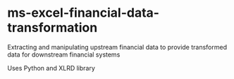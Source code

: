 # ms-excel-financial-data-transformation
Extracting and manipulating upstream financial data to provide transformed data for downstream financial systems

Uses Python and XLRD library
